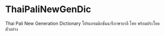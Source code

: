 # ThaiPaliNewGenDic
Thai Pali New Generation Dictionary โปรแกรมดิกชันนารีภาษาบาลี ไทย พร้อมประโยคตัวอย่าง
